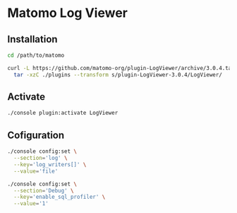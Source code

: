 # Matomo Log Viewer

## Installation

```sh
cd /path/to/matomo
```

```sh
curl -L https://github.com/matomo-org/plugin-LogViewer/archive/3.0.4.tar.gz | \
  tar -xzC ./plugins --transform s/plugin-LogViewer-3.0.4/LogViewer/
```

## Activate

```sh
./console plugin:activate LogViewer
```

## Cofiguration

```sh
./console config:set \
  --section='log' \
  --key='log_writers[]' \
  --value='file'

./console config:set \
  --section='Debug' \
  --key='enable_sql_profiler' \
  --value='1'
```
